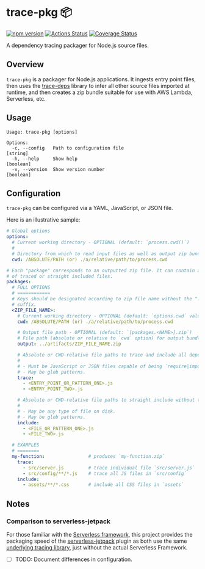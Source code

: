 trace-pkg 📦
============

[![npm version][npm_img]][npm_site]
[![Actions Status][actions_img]][actions_site]
[![Coverage Status][cov_img]][cov_site]

A dependency tracing packager for Node.js source files.

## Overview

`trace-pkg` is a packager for Node.js applications. It ingests entry point files, then uses the [trace-deps][] library to infer all other source files imported at runtime, and then creates a zip bundle suitable for use with AWS Lambda, Serverless, etc.

## Usage

```
Usage: trace-pkg [options]

Options:
  -c, --config   Path to configuration file                             [string]
  -h, --help     Show help                                             [boolean]
  -v, --version  Show version number                                   [boolean]
```

## Configuration

`trace-pkg` can be configured via a YAML, JavaScript, or JSON file.

Here is an illustrative sample:

```yml
# Global options
options:
  # Current working directory - OPTIONAL (default: `process.cwd()`)
  #
  # Directory from which to read input files as well as output zip bundles.
  cwd: /ABSOLUTE/PATH (or) ./a/relative/path/to/process.cwd

# Each "package" corresponds to an outputted zip file. It can contain an number
# of traced or straight included files.
packages:
  # FULL OPTIONS
  # ============
  # Keys should be designated according to zip file name without the ".zip"
  # suffix.
  <ZIP_FILE_NAME>:
    # Current working directory - OPTIONAL (default: `options.cwd` value)
    cwd: /ABSOLUTE/PATH (or) ./a/relative/path/to/process.cwd

    # Output file path - OPTIONAL (default: `[packages.<NAME>].zip`)
    # File path (absolute or relative to `cwd` option) for output bundle.
    output: ../artifacts/ZIP_FILE_NAME.zip

    # Absolute or CWD-relative file paths to trace and include all dependent files.
    #
    # - Must be JavaScript or JSON files capable of being `require|import`-ed by Node.js.
    # - May be glob patterns.
    trace:
      - <ENTRY_POINT_OR_PATTERN_ONE>.js
      - <ENTRY_POINT_TWO>.js

    # Absolute or CWD-relative file paths to straight include without tracing or introspection
    #
    # - May be any type of file on disk.
    # - May be glob patterns.
    include:
      - <FILE_OR_PATTERN_ONE>.js
      - <FILE_TWO>.js

  # EXAMPLES
  # ========
  my-function:                # produces `my-function.zip`
    trace:
      - src/server.js         # trace individual file `src/server.js`
      - src/config/**/*.js    # trace all JS files in `src/config`
    include:
      - assets/**/*.css       # include all CSS files in `assets`

```

## Notes

### Comparison to serverless-jetpack

For those familiar with the [Serverless framework][], this project provides the packaging speed of the [serverless-jetpack][] plugin as both use the same [underlying tracing library][trace-deps], just without the actual Serverless Framework.

- [ ] TODO: Document differences in configuration.

[npm_img]: https://badge.fury.io/js/trace-pkg.svg
[npm_site]: http://badge.fury.io/js/trace-pkg
[actions_img]: https://github.com/FormidableLabs/trace-pkg/workflows/CI/badge.svg
[actions_site]: https://github.com/FormidableLabs/trace-pkg/actions
[cov_img]: https://codecov.io/gh/FormidableLabs/trace-pkg/branch/master/graph/badge.svg
[cov_site]: https://codecov.io/gh/FormidableLabs/trace-pkg

[trace-deps]: https://github.com/FormidableLabs/trace-deps
[Serverless framework]: https://www.serverless.com/
[serverless-jetpack]: https://github.com/FormidableLabs/serverless-jetpack
